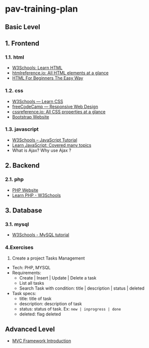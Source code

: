 # pav-training-plan

## Basic Level

## 1. Frontend

### 1.1. html
  - [W3Schools: Learn HTML](https://www.w3schools.com/html/html_intro.asp)
  - [htmlreference.io: All HTML elements at a glance](https://html.com/)
  - [HTML For Beginners The Easy Way](https://html.com/)
  
### 1.2. css
  - [W3Schools — Learn CSS](https://www.w3schools.com/css/)
  - [freeCodeCamp — Responsive Web Design](https://learn.shayhowe.com/html-css/building-your-first-web-page/)
  - [cssreference.io: All CSS properties at a glance](https://cssreference.io/)
  - [Bootstrap Website](https://getbootstrap.com/docs/5.2/getting-started/introduction/)
  
### 1.3. javascript
  - [W3Schools – JavaScript Tutorial](https://www.w3schools.com/js/)
  - [Learn JavaScript: Covered many topics](https://www.javascripttutorial.net/)
  - What is Ajax? Why use Ajax ?

## 2. Backend
### 2.1. php
  - [PHP Website](https://php.org/)
  - [Learn PHP - W3Schools](https://www.w3schools.com/php/)

## 3. Database
### 3.1. mysql
  - [W3Schools - MySQL tutorial](https://www.w3schools.com/mySQl/default.asp)

### 4.Exercises
  1. Create a project Tasks Management
  - Tech: PHP, MYSQL
  - Requirements: 
      - Create | Insert | Update | Delete a task
      - List all tasks
      - Search Task with condition: title | description | status | deleted
  - Task specs: 
      - title: title of task
      - description: description of task
      - status: status of task. Ex: `new | inprogress | done`
      - deleted: flag deleted

## Advanced Level
-  [MVC Framework Introduction](https://www.geeksforgeeks.org/mvc-framework-introduction/)
